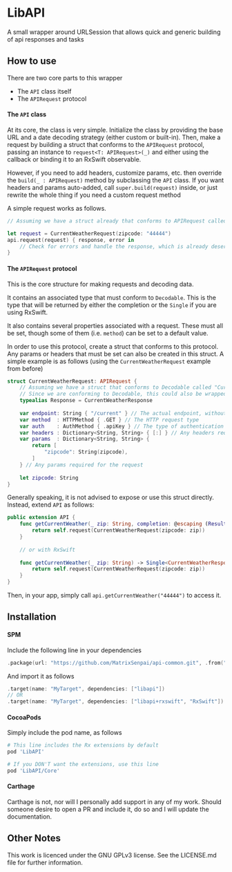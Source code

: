 # LibAPI

A small wrapper around URLSession that allows quick and generic building of api responses and tasks

## How to use

There are two core parts to this wrapper
- The `API` class itself
- The `APIRequest` protocol

#### The `API` class

At its core, the class is very simple. Initialize the class by providing the base URL and a date decoding strategy (either custom or built-in). Then, make a request by building a struct that conforms to the `APIRequest` protocol, passing an instance to `request<T: APIRequest>(_)` and either using the callback or binding it to an RxSwift observable.

However, if you need to add headers, customize params, etc. then override the `build(_ : APIRequest)` method by subclassing the `API` class. If you want headers and params auto-added, call `super.build(request)` inside, or just rewrite the whole thing if you need a custom request method

A simple request works as follows.

```swift
// Assuming we have a struct already that conforms to APIRequest called "CurrentWeatherRequest"

let request = CurrentWeatherRequest(zipcode: "44444")
api.request(request) { response, error in
    // Check for errors and handle the response, which is already deserialized
}
```

#### The `APIRequest` protocol

This is the core structure for making requests and decoding data. 

It contains an associated type that must conform to `Decodable`. This is the type that will be returned by either the completion or the `Single` if you are using RxSwift.

It also contains several properties associated with a request. These must all be set, though some of them (i.e. `method`) can be set to a default value.

In order to use this protocol, create a struct that conforms to this protocol. Any params or headers that must be set can also be created in this struct. A simple example is as follows (using the `CurrentWeatherRequest` example from before)

```swift
struct CurrentWeatherRequest: APIRequest {
    // Assuming we have a struct that conforms to Decodable called "CurrentWeatherResponse"
    // Since we are conforming to Decodable, this could also be wrapped in a Dictionary or Array if necessary
    typealias Response = CurrentWeatherResponse
    
    var endpoint: String { "/current" } // The actual endpoint, without including the base url
    var method  : HTTPMethod { .GET } // The HTTP request type
    var auth    : AuthMethod { .apiKey } // The type of authentication required 
    var headers : Dictionary<String, String> { [:] } // Any headers required (not including the api key)
    var params  : Dictionary<String, String> {
        return [
            "zipcode": String(zipcode),
        ]
    } // Any params required for the request
    
    let zipcode: String
}
```

Generally speaking, it is not advised to expose or use this struct directly. Instead, extend `API` as follows:

```swift
public extension API {
    func getCurrentWeather(_ zip: String, completion: @escaping (Result<T.Response, Error>) -> Void) {
        return self.request(CurrentWeatherRequest(zipcode: zip))
    }
    
    // or with RxSwift
    
    func getCurrentWeather(_ zip: String) -> Single<CurrentWeatherResponse> {
        return self.request(CurrentWeatherRequest(zipcode: zip))
    }
}
```

Then, in your app, simply call `api.getCurrentWeather("44444")` to access it.

## Installation

#### SPM

Include the following line in your dependencies 
```swift
.package(url: "https://github.com/MatrixSenpai/api-common.git", .from("1.0.0"))
```

And import it as follows
```swift
.target(name: "MyTarget", dependencies: ["libapi"])
// OR
.target(name: "MyTarget", dependencies: ["libapi+rxswift", "RxSwift"])
```

#### CocoaPods

Simply include the pod name, as follows
```ruby
# This line includes the Rx extensions by default
pod 'LibAPI'

# If you DON'T want the extensions, use this line
pod 'LibAPI/Core'
```

#### Carthage

Carthage is not, nor will I personally add support in any of my work. Should someone desire to open a PR and include it, do so and I will update the documentation.

## Other Notes

This work is licenced under the GNU GPLv3 license. See the LICENSE.md file for further information.
